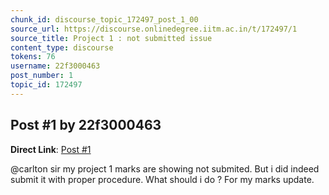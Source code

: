 ```yaml
---
chunk_id: discourse_topic_172497_post_1_00
source_url: https://discourse.onlinedegree.iitm.ac.in/t/172497/1
source_title: Project 1 : not submitted issue
content_type: discourse
tokens: 76
username: 22f3000463
post_number: 1
topic_id: 172497
---
```


## Post #1 by 22f3000463

**Direct Link**: [Post #1](https://discourse.onlinedegree.iitm.ac.in/t/172497/1)

@carlton sir my project 1 marks are showing not submited. But i did indeed submit it with proper procedure. What should i do ? For my marks update.
